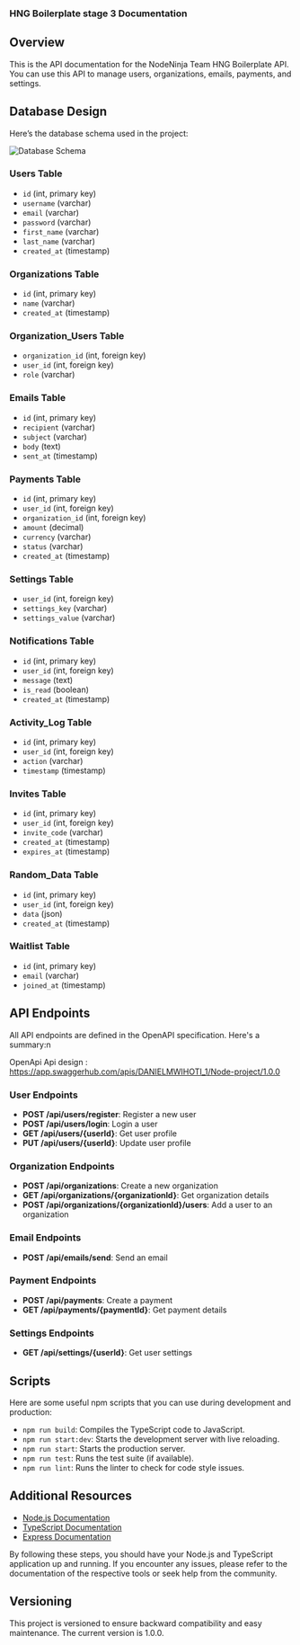 
### HNG Boilerplate stage 3   Documentation

## Overview
This is the API documentation for the NodeNinja Team HNG Boilerplate API. You can use this API to manage users, organizations, emails, payments, and settings.


## Database Design
Here’s the database schema used in the project:


![Database Schema](file:///mnt/data/WhatsApp%20Image%202024-07-13%20at%2007.20.04.jpeg)

### Users Table
- `id` (int, primary key)
- `username` (varchar)
- `email` (varchar)
- `password` (varchar)
- `first_name` (varchar)
- `last_name` (varchar)
- `created_at` (timestamp)

### Organizations Table
- `id` (int, primary key)
- `name` (varchar)
- `created_at` (timestamp)

### Organization_Users Table
- `organization_id` (int, foreign key)
- `user_id` (int, foreign key)
- `role` (varchar)

### Emails Table
- `id` (int, primary key)
- `recipient` (varchar)
- `subject` (varchar)
- `body` (text)
- `sent_at` (timestamp)

### Payments Table
- `id` (int, primary key)
- `user_id` (int, foreign key)
- `organization_id` (int, foreign key)
- `amount` (decimal)
- `currency` (varchar)
- `status` (varchar)
- `created_at` (timestamp)

### Settings Table
- `user_id` (int, foreign key)
- `settings_key` (varchar)
- `settings_value` (varchar)

### Notifications Table
- `id` (int, primary key)
- `user_id` (int, foreign key)
- `message` (text)
- `is_read` (boolean)
- `created_at` (timestamp)

### Activity_Log Table
- `id` (int, primary key)
- `user_id` (int, foreign key)
- `action` (varchar)
- `timestamp` (timestamp)

### Invites Table
- `id` (int, primary key)
- `user_id` (int, foreign key)
- `invite_code` (varchar)
- `created_at` (timestamp)
- `expires_at` (timestamp)

### Random_Data Table
- `id` (int, primary key)
- `user_id` (int, foreign key)
- `data` (json)
- `created_at` (timestamp)

### Waitlist Table
- `id` (int, primary key)
- `email` (varchar)
- `joined_at` (timestamp)

## API Endpoints
All API endpoints are defined in the OpenAPI specification. Here's a summary:n 

OpenApi Api design : https://app.swaggerhub.com/apis/DANIELMWIHOTI_1/Node-project/1.0.0

### User Endpoints
- **POST /api/users/register**: Register a new user
- **POST /api/users/login**: Login a user
- **GET /api/users/{userId}**: Get user profile
- **PUT /api/users/{userId}**: Update user profile

### Organization Endpoints
- **POST /api/organizations**: Create a new organization
- **GET /api/organizations/{organizationId}**: Get organization details
- **POST /api/organizations/{organizationId}/users**: Add a user to an organization

### Email Endpoints
- **POST /api/emails/send**: Send an email

### Payment Endpoints
- **POST /api/payments**: Create a payment
- **GET /api/payments/{paymentId}**: Get payment details

### Settings Endpoints
- **GET /api/settings/{userId}**: Get user settings

## Scripts
Here are some useful npm scripts that you can use during development and production:
- `npm run build`: Compiles the TypeScript code to JavaScript.
- `npm run start:dev`: Starts the development server with live reloading.
- `npm run start`: Starts the production server.
- `npm run test`: Runs the test suite (if available).
- `npm run lint`: Runs the linter to check for code style issues.

## Additional Resources
- [Node.js Documentation](https://nodejs.org/en/docs/)
- [TypeScript Documentation](https://www.typescriptlang.org/docs/)
- [Express Documentation](https://expressjs.com/)

By following these steps, you should have your Node.js and TypeScript application up and running. If you encounter any issues, please refer to the documentation of the respective tools or seek help from the community.

## Versioning
This project is versioned to ensure backward compatibility and easy maintenance. The current version is 1.0.0.

